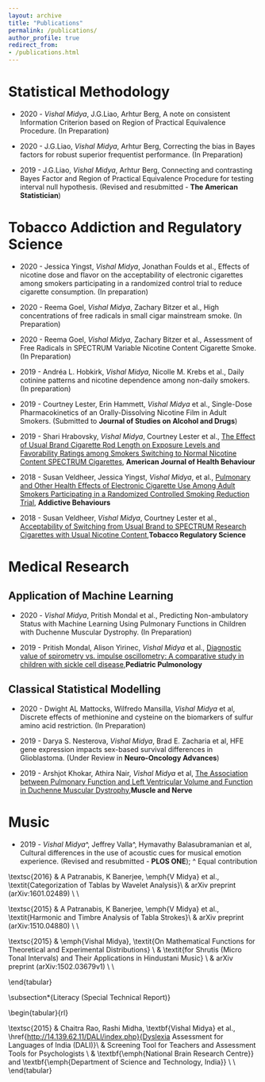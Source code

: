 ```yaml
---
layout: archive
title: "Publications"
permalink: /publications/
author_profile: true
redirect_from: 
- /publications.html
---
```


# Statistical Methodology

* 2020 - _Vishal Midya_, J.G.Liao, Arhtur Berg, A note on consistent Information Criterion based on Region of Practical Equivalence Procedure. (In Preparation)

* 2020 - J.G.Liao, _Vishal Midya_, Arhtur Berg, Correcting the bias in Bayes factors for robust superior frequentist performance. (In Preparation)

* 2019 - J.G.Liao, _Vishal Midya_, Arhtur Berg, Connecting and contrasting Bayes Factor and Region of Practical Equivalence Procedure for testing interval null hypothesis. (Revised and resubmitted - **The American Statistician**)

# Tobacco Addiction and Regulatory Science

* 2020 - Jessica Yingst, _Vishal Midya_, Jonathan Foulds et al., Effects of nicotine dose and flavor on the acceptability of electronic cigarettes among smokers participating in a randomized control trial to reduce cigarette consumption. (In preparation)

* 2020 - Reema Goel, _Vishal Midya_, Zachary Bitzer et al., High concentrations of free radicals in small cigar mainstream smoke. (In Preparation)  

* 2020 - Reema Goel, _Vishal Midya_, Zachary Bitzer et al., Assessment of Free Radicals in SPECTRUM Variable Nicotine Content Cigarette Smoke. (In Preparation) 

* 2019 - Andréa L. Hobkirk, _Vishal Midya_, Nicolle M. Krebs et al., Daily cotinine patterns and nicotine dependence among non-daily smokers. (In preparation)

* 2019 - Courtney Lester, Erin Hammett, _Vishal Midya_ et al., Single-Dose Pharmacokinetics of an Orally-Dissolving Nicotine Film in Adult Smokers. (Submitted to **Journal of Studies on Alcohol and Drugs**)

* 2019 - Shari Hrabovsky, _Vishal Midya_, Courtney Lester et al., [The Effect of Usual Brand Cigarette Rod Length on Exposure Levels and Favorability Ratings among Smokers Switching to Normal Nicotine Content SPECTRUM Cigarettes](https://doi.org/10.5993/AJHB.43.2.14), **American Journal of Health Behaviour**

* 2018 - Susan Veldheer, Jessica Yingst, _Vishal Midya_, et al., [Pulmonary and Other Health Effects of Electronic Cigarette Use Among Adult Smokers Participating in a Randomized Controlled Smoking Reduction Trial](https://doi.org/10.1016/j.addbeh.2018.10.041), **Addictive Behaviours**

* 2018 - Susan Veldheer, _Vishal Midya_, Courtney Lester et al., [Acceptability of Switching from Usual Brand to SPECTRUM Research Cigarettes with Usual Nicotine Content](https://doi.org/10.18001/TRS.4.1.4),**Tobacco Regulatory Science**

# Medical Research
## Application of Machine Learning

* 2020 - _Vishal Midya_, Pritish Mondal et al., Predicting Non-ambulatory Status with Machine Learning Using Pulmonary Functions in Children with Duchenne Muscular Dystrophy. (In Preparation)

* 2019 - Pritish Mondal, Alison Yirinec, _Vishal Midya_ et al., [Diagnostic value of spirometry vs. impulse oscillometry: A comparative study in children with sickle cell disease](https://doi.org/10.1002/ppul.24382),**Pediatric Pulmonology**

## Classical Statistical Modelling

* 2020 - Dwight AL Mattocks, Wilfredo Mansilla, _Vishal Midya_ et al, Discrete effects of methionine and cysteine on the biomarkers of sulfur amino acid restriction. (In Preparation)

* 2019 - Darya S. Nesterova, _Vishal Midya_, Brad E. Zacharia et al, HFE gene expression impacts sex-based survival differences in Glioblastoma. (Under Review in **Neuro-Oncology Advances**)

* 2019 - Arshjot Khokar, Athira Nair, _Vishal Midya_ et al, [The Association between Pulmonary Function and Left Ventricular Volume and Function in Duchenne Muscular Dystrophy](https://doi.org/10.1002/mus.26623),**Muscle and Nerve**


# Music

* 2019 - _Vishal Midya_^, Jeffrey Valla^, Hymavathy Balasubramanian et al, Cultural differences in the use of acoustic cues for musical emotion experience. (Revised and resubmitted - **PLOS ONE**); ^ Equal contribution

\textsc{2016} &
A Patranabis, K Banerjee, \emph{V Midya} et al., \textit{Categorization of Tablas by Wavelet Analysis}\\
& arXiv preprint (arXiv:1601.02489) \\ \\

\textsc{2015} & 
A Patranabis, K Banerjee, \emph{V Midya} et al., \textit{Harmonic and Timbre Analysis of Tabla Strokes}\\ 
& arXiv preprint (arXiv:1510.04880) \\ \\

\textsc{2015} & \emph{Vishal Midya}, \textit{On Mathematical Functions for Theoretical and Experimental Distributions} \\ & \textit{for Shrutis (Micro Tonal Intervals) and Their Applications in Hindustani Music} \\  & arXiv preprint (arXiv:1502.03679v1) \\ \\


\end{tabular}

\subsection*{Literacy (Special Technical Report)}

\begin{tabular}{rl}

\textsc{2015} & Chaitra Rao, Rashi Midha, \textbf{Vishal Midya} et al., \href{http://14.139.62.11/DALI/index.php}{Dyslexia Assessment for Languages of India (DALI)}\\ & Screening Tool for Teachers and Assessment Tools for Psychologists
\\ & \textbf{\emph{National Brain Research Centre}} and \textbf{\emph{Department of Science and Technology, India}} \\ \\
\end{tabular}
